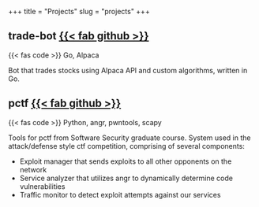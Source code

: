 +++
title = "Projects"
slug = "projects"
+++

## trade-bot [{{< fab github >}}](https://github.com/ebodera/trade-bot)
{{< fas code >}} Go, Alpaca

Bot that trades stocks using Alpaca API and custom algorithms, written in Go.

## pctf [{{< fab github >}}](https://github.com/ebodera/pctf)
{{< fas code >}} Python, angr, pwntools, scapy

Tools for pctf from Software Security graduate course. System used in the attack/defense style ctf competition, comprising of several components:

  - Exploit manager that sends exploits to all other opponents on the network
  - Service analyzer that utilizes angr to dynamically determine code vulnerabilities
  - Traffic monitor to detect exploit attempts against our services